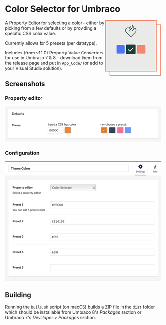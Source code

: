 # Color Selector for Umbraco

<img align="right" src="images/vv-colorselector-icon.png" width="180" height="180" alt="Three color swatches (blue, green and orange) inside a square with the Vokseværk ‘fire-heart’ logo" />

A Property Editor for selecting a color - either by picking from a few defaults
or by providing a specific CSS color value.

Currently allows for 5 presets (per datatype).

Includes (from v1.1.0) Property Value Converters for use in Umbraco 7 & 8 -
download them from the release page and put in `App_Code/`
(or add to your Visual Studio solution).

## Screenshots

### Property editor

![Property Screen](images/property-screen.jpg)

### Configuration

![Config Screen](images/config-screen.jpg)


## Building

Running the `build.sh` script (on macOS) builds a ZIP file in the `dist` folder which
should be installable from Umbraco 8's _Packages_ section or
Umbraco 7's _Developer > Packages_ section.
